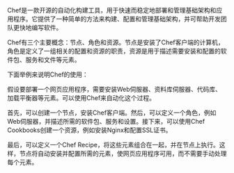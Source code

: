 

Chef是一款开源的自动化构建工具，用于快速而稳定地部署和管理基础架构和应用程序。它提供了一种简单的方法来构建、配置和管理基础架构，并可帮助开发团队更快地编写软件。

Chef有三个主要概念：节点、角色和资源。节点是安装了Chef客户端的计算机，角色是定义了一组相关的配置和资源的职责，资源是用于描述需要安装和配置的软件包、服务和文件等元素。

下面举例来说明Chef的使用：

假设要部署一个网页应用程序，需要安装Web伺服器、资料库伺服器、代码库、加载平衡器等元素。可以使用Chef来自动化这个过程。

首先，可以创建一个节点，安装Chef客户端。然后，可以定义一个角色，例如Web伺服器，并描述所需的软件包、服务和设置。接下来，可以使用Chef Cookbooks创建一个资源，例如安装Nginx和配置SSL证书。

最后，可以定义一个Chef Recipe，将这些元素组合在一起，并在节点上执行。这样，节点将自动安装并配置所需的元素，使网页应用程序可用，而不需要手动处理每个元素。